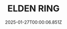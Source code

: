 ---
title: "ELDEN RING"
id: 1245620
date: 2025-01-27T00:00:06.851Z
link: games/steam/recent/elden-ring
image: http://media.steampowered.com/steamcommunity/public/images/apps/1245620/b6e290dd5a92ce98f89089a207733c70c41a1871.jpg
playtime_2weeks: 317
playtime_forever: 14571
playtime_windows_forever: 0
playtime_mac_forever: 0
playtime_linux_forever: 14571
playtime_deck_forever: 14571
---